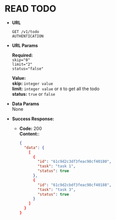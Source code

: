 # READ TODO

- **URL**

  `GET /v1/todo` <br/>
  `AUTHENTICATION`

- **URL Params**

  **Required:** <br/>
  `skip="0"` <br/>
  `limit="2"` <br/>
  `status="false"`

  **Value:** <br/>
  **skip:** `integer value` <br/>
  **limit:** `integer value` or `0` to get all the todo <br/>
  **status:** `true` or `false`

- **Data Params** <br/>
  None

- **Success Response:**

  - **Code:** 200 <br/>
    **Content:**:

    ```json
    {
      "data": {
        [
          {
            "id": "61c9d2c3df3feac98cf40180",
            "task": "task 1",
            "status": true
          },
          {
            "id": "61c9d2cbdf3feac98cf40188",
            "task": "task 3",
            "status": true
          }
        ]
      }
    }
    ```
